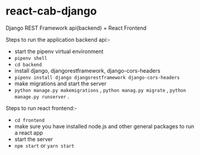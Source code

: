 # react-cab-django
Django REST Framework api(backend) + React Frontend

Steps to run the application backend api:-
  * start the pipenv virtual environment
  * `pipenv shell`
  * `cd backend`
  * install django, djangorestframework, django-cors-headers
  * `pipenv install django djangorestframework django-cors-headers`
  * make migrations and start the server
  * `python manage.py makemigrations` , `python manag.py migrate` , `python manage.py runserver` .
  
 Steps to run react frontend:-
  * `cd frontend`
  * make sure you have installed node.js and other general packages to run a react app
  * start the server
  * `npm start` or `yarn start`
  
